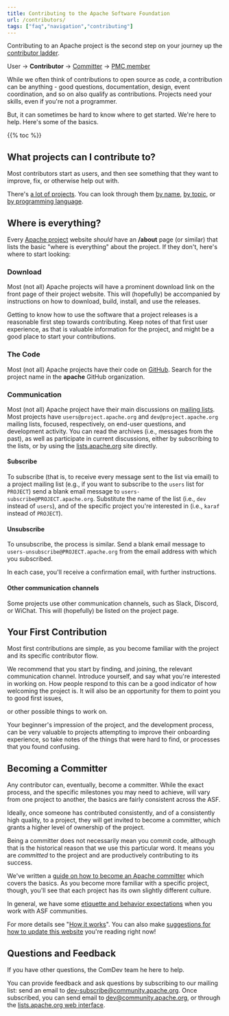 ```yaml
---
title: Contributing to the Apache Software Foundation
url: /contributors/
tags: ["faq","navigation","contributing"]
---
```


Contributing to an Apache project is the second step on your journey up
the [contributor ladder](/contributor-ladder.html).

User &rarr; **Contributor** &rarr; [Committer](/committers/) &rarr; [PMC member](/pmc/)

While we often think of contributions to open source as *code*, a 
contribution can be anything - good questions, documentation, design,
event coordination, and so on also qualify as contributions. Projects
need your skills, even if you're not a programmer.

But, it can sometimes be hard to know where to get started. We're here
to help. Here's some of the basics.

{{% toc %}}

## What projects can I contribute to?

Most contributors start as users, and then see something that they want
to improve, fix, or otherwise help out with.

There's [a lot of projects](https://projects.apache.org/). You can look
through them 
[by name](https://projects.apache.org/projects.html?name),
[by topic](https://projects.apache.org/projects.html?category),
or [by programming language](https://projects.apache.org/projects.html?language).

## Where is everything?

Every [Apache project](https://projects.apache.org/) website *should*
have an **/about** page (or similar) that lists the basic "where is 
everything" about the project. If they don't, here's where to start looking:

### Download

Most (not all) Apache projects will have a prominent download link on
the front page of their project website. This will (hopefully) be
accompanied by instructions on how to download, build, install, and use
the releases.

Getting to know how to use the software that a project releases is a
reasonable first step towards contributing. Keep notes of that first
user experience, as that is valuable information for the project, and
might be a good place to start your contributions.

### The Code

Most (not all) Apache projects have their code on
[GitHub](https://github.com/apache). Search for the project name in the
**apache** GitHub organization.

### Communication

Most (not all) Apache project have their main discussions on [mailing
lists][lists]. Most projects have
`users@project.apache.org` and `dev@project.apache.org` mailing lists,
focused, respectively, on end-user questions, and development activity.
You can read the archives (i.e., messages from the past), as well as
participate in current discussions, either by subscribing to the lists,
or by using the [lists.apache.org][lists] site
directly.

#### Subscribe

To subscribe (that is, to receive every message sent to the list via
email) to a project mailing list (e.g., if you want to subscribe
to the `users` list for `PROJECT`)
send a blank email message to `users-subscribe@PROJECT.apache.org`.
Substitute the name of the list (i.e., `dev` instead of `users`), and of 
the specific project you're interested in (i.e., `karaf` instead of
`PROJECT`).

#### Unsubscribe

To unsubscribe, the process is similar. Send a blank email message to
`users-unsubscribe@PROJECT.apache.org` from the email address with which
you subscribed.

In each case, you'll receive a confirmation email, with further
instructions.

#### Other communication channels

Some projects use other communication channels, such as Slack, Discord,
or WiChat. This will (hopefully) be listed on the project page.

## Your First Contribution

Most first contributions are simple, as you become familiar with the
project and its specific contributor flow.

We recommend that you start by finding, and joining, the relevant
communication channel. Introduce yourself, and say what you're
interested in working on. How people respond to this can be a good
indicator of how welcoming the project is. It will also be an
opportunity for them to point you to good first issues,
<!-- Can we link that to a generic "good first issues on Apache repos"
link on GitHub? -->
or other possible things to work on.

Your beginner's impression of the project, and the development process,
can be very valuable to projects attempting to improve their onboarding
experience, so take notes of the things that were hard to find, or
processes that you found confusing.

## Becoming a Committer

Any contributor can, eventually, become a committer. While the exact
process, and the specific milestones you may need to achieve, will vary
from one project to another, the basics are fairly consistent across the
ASF.

Ideally, once someone has contributed consistently, and of a
consistently high quality, to a project, they will get invited to become
a committer, which grants a higher level of ownership of the project.

Being a committer does not necessarily mean you commit code, although
that is the historical reason that we use this particular word.
It means you are *committed* to the project and are productively 
contributing to its success.

We've written a [guide on how to become an Apache
committer](/contributors/becomingacommitter.html) which covers the basics. As you
become more familiar with a specific project, though, you'll see that
each project has its own slightly different culture.

In general, we have some [etiquette and behavior expectations][8] when 
you work with ASF communities.

For more details see "[How it works][9]".  You can also make 
[suggestions for how to update this website][10] you're reading right now!

## Questions and Feedback

If you have other questions, the ComDev team he here to help.

You can provide feedback and ask questions by subscribing to our mailing
list: send an email to 
[dev-subscribe@community.apache.org](mailto:dev-subscribe@community.apache.org). 
Once subscribed, you can send email to [dev@community.apache.org](mailto:dev@community.apache.org), 
or through the [lists.apache.org web
interface](https://lists.apache.org/lists.html?dev@community.apache.org).


<!--

Editorial Note: This is useful content, but doesn't belong here. Commenting out
for now, but need to move at some point. Probably belongs under /pmc/ ? --RCB

## Project Independence And Policies

While not all ASF projects practice all aspects of the Apache Way in the 
same way, there are a number of rules that ASF projects must follow – things
like complying with PMC [release voting][2], [legal policy][3], [brand policy][4], 
using [mailing lists][5], etc., which are [documented in various places][6]. 

One of these invariant rules is that projects are managed
independently of any commercial interests. The goal is to create an
environment in which all participants are equal and thus have an equal
opportunity to contribute to and benefit from our software, regardless
of motivation or financial objectives. This is discussed in more detail
in our document [Project Independence][7].

-->

<!-- Links -->
  [1]: /newcomers/index.html
  [2]: https://www.apache.org/legal/release-policy.html
  [3]: https://www.apache.org/legal/
  [4]: https://www.apache.org/foundation/marks/
  [5]: https://www.apache.org/dev/#mail
  [6]: /blog/what_makes_apache_projects_different
  [7]: /projectIndependence.html
  [8]: /contributors/etiquette
  [9]: https://www.apache.org/foundation/how-it-works.html
  [10]: /newbiefaq.html#websitecms
  [lists]: https://lists.apache.org/
<!-- /Links -->

